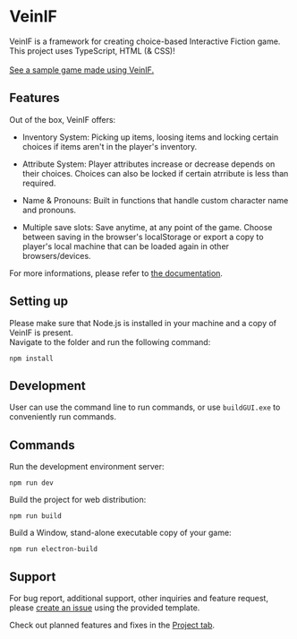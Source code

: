 # VeinIF
VeinIF is a framework for creating choice-based Interactive Fiction game.\
This project uses TypeScript, HTML (& CSS)!  \
\
[See a sample game made using VeinIF.](https://uyen18827.github.io/VeinIF-Demo/)
## Features
Out of the box, VeinIF offers:

- Inventory System: Picking up items, loosing items and locking certain choices if items aren't in the player's inventory.

- Attribute System: Player attributes increase or decrease depends on their choices. Choices can also be locked if certain atrribute is less than required.

- Name & Pronouns: Built in functions that handle custom character name and pronouns.

- Multiple save slots: Save anytime, at any point of the game. Choose between saving in the browser's localStorage or export a copy to player's local machine that can be loaded again in other browsers/devices.

For more informations, please refer to [the documentation](https://uyen18827.gitbook.io/veinif/features).

## Setting up
Please make sure that Node.js is installed in your machine and a copy of VeinIF is present.\
Navigate to the folder and run the following command:
```
npm install
```
## Development
User can use the command line to run commands, or use `buildGUI.exe` to conveniently run commands.
## Commands
Run the development environment server:
```
npm run dev
```
Build the project for web distribution:
```
npm run build
```
Build a Window, stand-alone executable copy of your game:
```
npm run electron-build
```
## Support
For bug report, additional support, other inquiries and feature request, please [create an issue](https://github.com/uyen18827/VeinIF/issues/new/choose) using the provided template.

Check out planned features and fixes in the [Project tab](https://github.com/uyen18827/VeinIF/projects).
